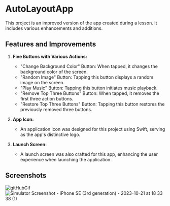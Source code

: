 # AutoLayoutApp

This project is an improved version of the app created during a lesson. It includes various enhancements and additions. 

## Features and Improvements

1. **Five Buttons with Various Actions:**
   - "Change Background Color" Button: When tapped, it changes the background color of the screen.
   - "Random Image" Button: Tapping this button displays a random image on the screen.
   - "Play Music" Button: Tapping this button initiates music playback.
   - "Remove Top Three Buttons" Button: When tapped, it removes the first three action buttons.
   - "Restore Top Three Buttons" Button: Tapping this button restores the previously removed three buttons.

2. **App Icon:**
   - An application icon was designed for this project using Swift, serving as the app's distinctive logo.

3. **Launch Screen:**
   - A launch screen was also crafted for this app, enhancing the user experience when launching the application.

## Screenshots

![gitHubGif](https://github.com/StasyaOmak/AutoLayoutApp/assets/127408467/0fe426d6-7d08-480a-99cd-8946f58dfe7b) ![Simulator Screenshot - iPhone SE (3rd generation) - 2023-10-21 at 18 33 38 (1)](https://github.com/StasyaOmak/AutoLayoutApp/assets/127408467/11ba5004-e71c-4cbf-9b28-9d0b3b4332a4)
